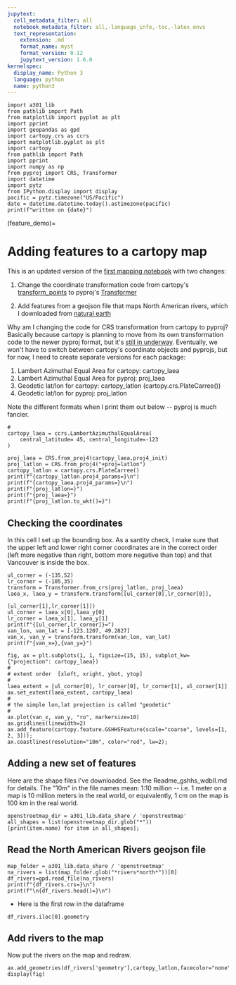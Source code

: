```yaml
---
jupytext:
  cell_metadata_filter: all
  notebook_metadata_filter: all,-language_info,-toc,-latex_envs
  text_representation:
    extension: .md
    format_name: myst
    format_version: 0.12
    jupytext_version: 1.6.0
kernelspec:
  display_name: Python 3
  language: python
  name: python3
---
```


```{code-cell} ipython3
import a301_lib
from pathlib import Path
from matplotlib import pyplot as plt
import pprint
import geopandas as gpd
import cartopy.crs as ccrs
import matplotlib.pyplot as plt
import cartopy
from pathlib import Path
import pprint
import numpy as np
from pyproj import CRS, Transformer
import datetime
import pytz
from IPython.display import display
pacific = pytz.timezone("US/Pacific")
date = datetime.datetime.today().astimezone(pacific)
print(f"written on {date}")
```
(feature_demo)=
# Adding features to a cartopy map

This is an updated version of the [first mapping notebook](https://a301_web.eoas.ubc.ca/week4/cartopy_mapping_h5.html#geographic-coordinate-systems) with two
changes:

1. Change the coordinate transformation code from cartopy's [transform_points](https://scitools.org.uk/cartopy/docs/latest/crs/index.html) to pyproj's [Transformer](https://pyproj4.github.io/pyproj/stable/api/transformer.html)

2. Add features from a geojson file that maps North American rivers, which I downloaded from [natural earth](https://github.com/nvkelso/natural-earth-vector/tree/master/geojson)

Why am I changing the code for CRS transformation from cartopy to pyproj?  Basically because cartopy is planning
to move from its own transformation code to the newer pyproj format, but it's 
[still in underway](https://github.com/SciTools/cartopy/pull/1023).  Eventually, we won't have to switch between
cartopy's coordinate objects and pyprojs, but for now, I need to create separate versions for each package:
   
   
   1. Lambert Azimuthal Equal Area for cartopy: cartopy_laea
   1. Lambert Azimuthal Equal Area for pyproj:  proj_laea
   1. Geodetic lat/lon for cartopy: cartopy_latlon (cartopy.crs.PlateCarree())
   1. Geodetic lat/lon for pyproj:  proj_latlon
   
Note the different formats when I print them out below -- pyproj is much fancier.

```{code-cell} ipython3
#
cartopy_laea = ccrs.LambertAzimuthalEqualArea(
    central_latitude= 45, central_longitude=-123
)

proj_laea = CRS.from_proj4(cartopy_laea.proj4_init)
proj_latlon = CRS.from_proj4("+proj=latlon")
cartopy_latlon = cartopy.crs.PlateCarree()
print(f"{cartopy_latlon.proj4_params=}\n")
print(f"{cartopy_laea.proj4_params=}\n")
print(f"{proj_latlon=}")
print(f"{proj_laea=}")
print(f"{proj_latlon.to_wkt()=}")
```

## Checking the coordinates

In this cell I set up the bounding box.  As a santity check, I make sure that
the upper left and lower right corner coordinates are in the correct order
(left more negative than right, bottom more negative than top) and that
Vancouver is inside the box.

```{code-cell} ipython3
ul_corner = (-135,52)
lr_corner = (-105,35)
transform = Transformer.from_crs(proj_latlon, proj_laea)
laea_x, laea_y = transform.transform([ul_corner[0],lr_corner[0]],
                                           [ul_corner[1],lr_corner[1]])
ul_corner = laea_x[0],laea_y[0]
lr_corner = laea_x[1], laea_y[1]
print(f"{[ul_corner,lr_corner]}=")
van_lon, van_lat = [-123.1207, 49.2827]
van_x, van_y = transform.transform(van_lon, van_lat)
print(f"{van_x=},{van_y=}")
```

```{code-cell} ipython3
fig, ax = plt.subplots(1, 1, figsize=(15, 15), subplot_kw={"projection": cartopy_laea})
#
# extent order  [xleft, xright, ybot, ytop]
#
laea_extent = [ul_corner[0], lr_corner[0], lr_corner[1], ul_corner[1]]
ax.set_extent(laea_extent, cartopy_laea)
#
# the simple lon,lat projection is called "geodetic"
#
ax.plot(van_x, van_y, "ro", markersize=10)
ax.gridlines(linewidth=2)
ax.add_feature(cartopy.feature.GSHHSFeature(scale="coarse", levels=[1, 2, 3]));
ax.coastlines(resolution="10m", color="red", lw=2);
```

## Adding a new set of features

Here are the shape files I've downloaded.  See the Readme_gshhs_wdbII.md for details.  The
"10m" in the file names mean:  1:10 million -- i.e. 1 meter on a map is 10 million meters
in the real world, or equivalently, 1 cm on the map is 100 km in the real world.

```{code-cell} ipython3
openstreetmap_dir = a301_lib.data_share / 'openstreetmap'
all_shapes = list(openstreetmap_dir.glob("*"))
[print(item.name) for item in all_shapes];
```

## Read the North American Rivers geojson file

```{code-cell} ipython3
map_folder = a301_lib.data_share / 'openstreetmap'
na_rivers = list(map_folder.glob("*rivers*north*"))[0]
df_rivers=gpd.read_file(na_rivers)
print(f"{df_rivers.crs=}\n")
print(f"\n{df_rivers.head()=}\n")
```

* Here is the first row in the dataframe

```{code-cell} ipython3
df_rivers.iloc[0].geometry
```

## Add rivers to the map

Now put the rivers on the map and redraw.

```{code-cell} ipython3
ax.add_geometries(df_rivers['geometry'],cartopy_latlon,facecolor="none",edgecolor="green")
display(fig)
```
